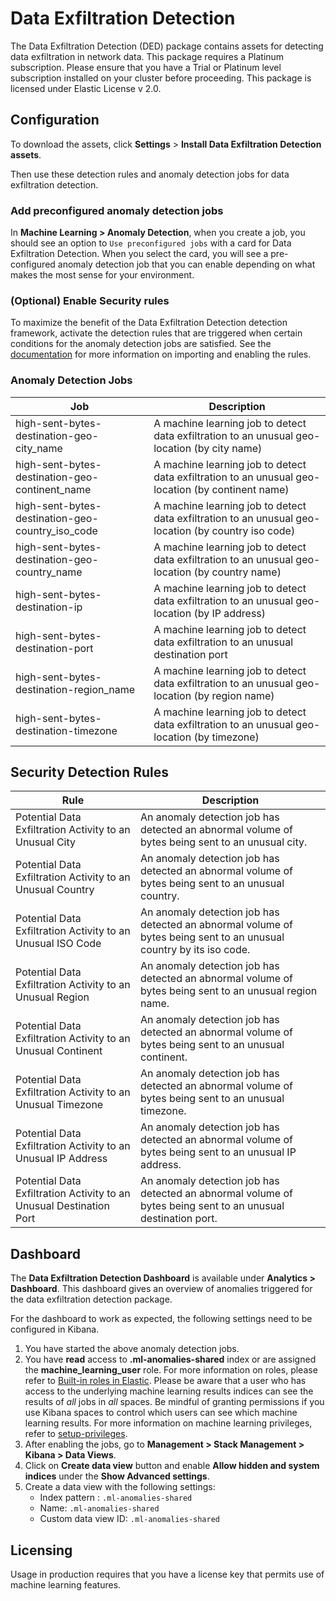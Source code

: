 # Data Exfiltration Detection

The Data Exfiltration Detection (DED) package contains assets for detecting data exfiltration in network data. This package requires a Platinum subscription. Please ensure that you have a Trial or Platinum level subscription installed on your cluster before proceeding. This package is licensed under Elastic License v 2.0.

## Configuration

To download the assets, click **Settings** > **Install Data Exfiltration Detection assets**. 

Then use these detection rules and anomaly detection jobs for data exfiltration detection.

### Add preconfigured anomaly detection jobs

In **Machine Learning > Anomaly Detection**, when you create a job, you should see an option to `Use preconfigured jobs` with a card for Data Exfiltration Detection. When you select the card, you will see a pre-configured anomaly detection job that you can enable depending on what makes the most sense for your environment.

### (Optional) Enable Security rules

To maximize the benefit of the Data Exfiltration Detection detection framework, activate the detection rules that are triggered when certain conditions for the anomaly detection jobs are satisfied. See the [documentation](https://www.elastic.co/guide/en/security/current/detection-engine-overview.html) for more information on importing and enabling the rules.

### Anomaly Detection Jobs

| Job | Description |
|---|---|
| high-sent-bytes-destination-geo-city_name | A machine learning job to detect data exfiltration to an unusual geo-location (by city name) | 
| high-sent-bytes-destination-geo-continent_name | A machine learning job to detect data exfiltration to an unusual geo-location (by continent name) |
| high-sent-bytes-destination-geo-country_iso_code | A machine learning job to detect data exfiltration to an unusual geo-location (by country iso code) |
| high-sent-bytes-destination-geo-country_name | A machine learning job to detect data exfiltration to an unusual geo-location (by country name) |
| high-sent-bytes-destination-ip | A machine learning job to detect data exfiltration to an unusual geo-location (by IP address) |
| high-sent-bytes-destination-port | A machine learning job to detect data exfiltration to an unusual destination port |
| high-sent-bytes-destination-region_name | A machine learning job to detect data exfiltration to an unusual geo-location (by region name) |
| high-sent-bytes-destination-timezone | A machine learning job to detect data exfiltration to an unusual geo-location (by timezone) |

## Security Detection Rules

| Rule | Description |
|---|---|
| Potential Data Exfiltration Activity to an Unusual City | An anomaly detection job has detected an abnormal volume of bytes being sent to an unusual city.|
| Potential Data Exfiltration Activity to an Unusual Country | An anomaly detection job has detected an abnormal volume of bytes being sent to an unusual country.|
| Potential Data Exfiltration Activity to an Unusual ISO Code | An anomaly detection job has detected an abnormal volume of bytes being sent to an unusual country by its iso code.|
| Potential Data Exfiltration Activity to an Unusual Region | An anomaly detection job has detected an abnormal volume of bytes being sent to an unusual region name.|
| Potential Data Exfiltration Activity to an Unusual Continent | An anomaly detection job has detected an abnormal volume of bytes being sent to an unusual continent.|
| Potential Data Exfiltration Activity to an Unusual Timezone | An anomaly detection job has detected an abnormal volume of bytes being sent to an unusual timezone.|
| Potential Data Exfiltration Activity to an Unusual IP Address | An anomaly detection job has detected an abnormal volume of bytes being sent to an unusual IP address.|
| Potential Data Exfiltration Activity to an Unusual Destination Port | An anomaly detection job has detected an abnormal volume of bytes being sent to an unusual destination port.|

## Dashboard

The **Data Exfiltration Detection Dashboard** is available under **Analytics > Dashboard**. This dashboard gives an overview of anomalies triggered for the data exfiltration detection package.

For the dashboard to work as expected, the following settings need to be configured in Kibana. 
1. You have started the above anomaly detection jobs.
2. You have **read** access to **.ml-anomalies-shared** index or are assigned the **machine_learning_user** role. For more information on roles, please refer to [Built-in roles in Elastic](https://www.elastic.co/guide/en/elasticsearch/reference/current/built-in-roles.html). Please be aware that a user who has access to the underlying machine learning results indices can see the results of _all_ jobs in _all_ spaces. Be mindful of granting permissions if you use Kibana spaces to control which users can see which machine learning results. For more information on machine learning privileges, refer to [setup-privileges](https://www.elastic.co/guide/en/machine-learning/current/setup.html#setup-privileges).
3. After enabling the jobs, go to **Management > Stack Management > Kibana > Data Views**. 
4. Click on **Create data view** button and enable **Allow hidden and system indices** under the **Show Advanced settings**.
5. Create a data view with the following settings:
    - Index pattern : `.ml-anomalies-shared`
    - Name: `.ml-anomalies-shared`
    - Custom data view ID: `.ml-anomalies-shared`
## Licensing
Usage in production requires that you have a license key that permits use of machine learning features.
